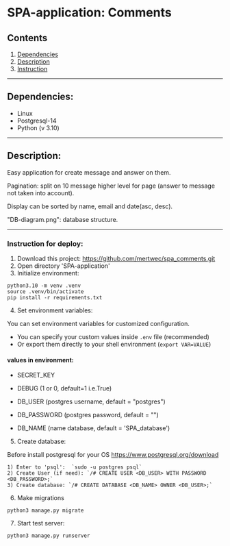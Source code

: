 # SPA-application: Comments


## Contents
1. [Dependencies](#dependencies-)
2. [Description](#description-)
3. [Instruction](#instruction-for-deploy-)

---
## Dependencies:
* Linux
* Postgresql-14
* Python (v 3.10)

---
## Description:

Easy application for create message and answer on them.

Pagination: split on 10 message higher level for page (answer to message not taken into account).

Display can be sorted by name, email and date(asc, desc).

"DB-diagram.png": database structure.

---

### Instruction for deploy:

1. Download this project: https://github.com/mertwec/spa_comments.git
2. Open directory 'SPA-application'
3. Initialize environment:
```commandline
python3.10 -m venv .venv
source .venv/bin/activate
pip install -r requirements.txt
```
4. Set environment variables:

You can set environment variables for customized configuration.

- You can specify your custom values inside `.env` file (recommended)
- Or export them directly to your shell environment (`export VAR=VALUE`)

#### values in environment:
* SECRET_KEY
* DEBUG (1 or 0, default=1 i.e.True)


* DB_USER (postgres username, default = "postgres")
* DB_PASSWORD (postgres password, default = "")
* DB_NAME (name database, default = 'SPA_database')


5. Create database:

Before install postgresql for your OS https://www.postgresql.org/download
    
    1) Enter to 'psql':  `sudo -u postgres psql`
    2) Create User (if need): `/# CREATE USER <DB_USER> WITH PASSWORD <DB_PASSWORD>;`
    3) Create database: `/# CREATE DATABASE <DB_NAME> OWNER <DB_USER>;`

6. Make migrations
```commandline
python3 manage.py migrate
```

7. Start  test server:
```commandline
python3 manage.py runserver
```
